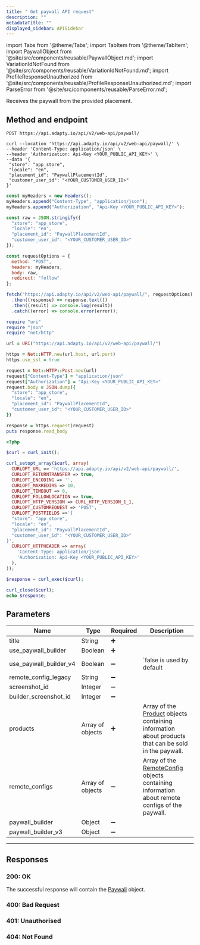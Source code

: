 ```yaml
---
title: " Get paywall API request"
description: ""
metadataTitle: ""
displayed_sidebar: APISidebar
---
```


import Tabs from '@theme/Tabs'; 
import TabItem from '@theme/TabItem'; 
import PaywallObject from '@site/src/components/reusable/PaywallObject.md';
import VariationIdNotFound from '@site/src/components/reusable/VariationIdNotFound.md';
import ProfileResponseUnauthorized from '@site/src/components/reusable/ProfileResponseUnauthorized.md';
import ParseError from '@site/src/components/reusable/ParseError.md';

Receives the paywall from the provided placement.

## Method and endpoint

```text showLineNumbers
POST https://api.adapty.io/api/v2/web-api/paywall/
```

<Tabs groupId="api-lang" queryString> 
<TabItem value="curl" label="cURL" default>  

 ```shell showLineNumbers
curl --location 'https://api.adapty.io/api/v2/web-api/paywall/' \
--header 'Content-Type: application/json' \
--header 'Authorization: Api-Key <YOUR_PUBLIC_API_KEY>' \
--data '{
  "store": "app_store",
  "locale": "en",
  "placement_id": "PaywallPlacementId",
  "customer_user_id": "<YOUR_CUSTOMER_USER_ID>"
}'
 ```

</TabItem>  
<TabItem value="js" label="JavaScript" default>

```javascript showLineNumbers
const myHeaders = new Headers();
myHeaders.append("Content-Type", "application/json");
myHeaders.append("Authorization", "Api-Key <YOUR_PUBLIC_API_KEY>");

const raw = JSON.stringify({
  "store": "app_store",
  "locale": "en",
  "placement_id": "PaywallPlacementId",
  "customer_user_id": "<YOUR_CUSTOMER_USER_ID>"
});

const requestOptions = {
  method: "POST",
  headers: myHeaders,
  body: raw,
  redirect: "follow"
};

fetch("https://api.adapty.io/api/v2/web-api/paywall/", requestOptions)
  .then((response) => response.text())
  .then((result) => console.log(result))
  .catch((error) => console.error(error));
```

</TabItem>
<TabItem value="ruby" label="Ruby" default>

```ruby showLineNumbers
require "uri"
require "json"
require "net/http"

url = URI("https://api.adapty.io/api/v2/web-api/paywall/")

https = Net::HTTP.new(url.host, url.port)
https.use_ssl = true

request = Net::HTTP::Post.new(url)
request["Content-Type"] = "application/json"
request["Authorization"] = "Api-Key <YOUR_PUBLIC_API_KEY>"
request.body = JSON.dump({
  "store": "app_store",
  "locale": "en",
  "placement_id": "PaywallPlacementId",
  "customer_user_id": "<YOUR_CUSTOMER_USER_ID>"
})

response = https.request(request)
puts response.read_body
```

</TabItem>  
<TabItem value="php" label="PHP" default>

```php showLineNumbers
<?php

$curl = curl_init();

curl_setopt_array($curl, array(
  CURLOPT_URL => 'https://api.adapty.io/api/v2/web-api/paywall/',
  CURLOPT_RETURNTRANSFER => true,
  CURLOPT_ENCODING => '',
  CURLOPT_MAXREDIRS => 10,
  CURLOPT_TIMEOUT => 0,
  CURLOPT_FOLLOWLOCATION => true,
  CURLOPT_HTTP_VERSION => CURL_HTTP_VERSION_1_1,
  CURLOPT_CUSTOMREQUEST => 'POST',
  CURLOPT_POSTFIELDS =>'{
  "store": "app_store",
  "locale": "en",
  "placement_id": "PaywallPlacementId",
  "customer_user_id": "<YOUR_CUSTOMER_USER_ID>"
}',
  CURLOPT_HTTPHEADER => array(
    'Content-Type: application/json',
    'Authorization: Api-Key <YOUR_PUBLIC_API_KEY>'
  ),
));

$response = curl_exec($curl);

curl_close($curl);
echo $response;

```

</TabItem>   
</Tabs>

## Parameters

| Name                   | Type             | Required           | Description                                                  |
| ---------------------- | ---------------- | ------------------ | ------------------------------------------------------------ |
| title                  | String           | :heavy_plus_sign:  |                                                              |
| use_paywall_builder    | Boolean          | :heavy_plus_sign:  |                                                              |
| use_paywall_builder_v4 | Boolean          | :heavy_minus_sign: | `false is used by default                                    |
| remote_config_legacy   | String           | :heavy_minus_sign: |                                                              |
| screenshot_id          | Integer          | :heavy_minus_sign: |                                                              |
| builder_screenshot_id  | Integer          | :heavy_minus_sign: |                                                              |
| products               | Array of objects | :heavy_plus_sign:  | Array of the [Product](web-api-objects#products-object) objects containing information about products that can be sold in the paywall. |
| remote_configs         | Array of objects | :heavy_minus_sign: | Array of the [RemoteConfig](web-api-objects#remoteconfig-object) objects containing information about remote configs of the paywall. |
| paywall_builder        | Object           | :heavy_minus_sign: |                                                              |
| paywall_builder_v3     | Object           | :heavy_minus_sign: |                                                              |



---

## Responses

### 200: OK

The successful response will contain the [Paywall](web-api-objects#paywall-object) object.

<PaywallObject /> 

### 400: Bad Request

<ParseError />

### 401: Unauthorised

<ProfileResponseUnauthorized />

### 404: Not Found

<VariationIdNotFound />
